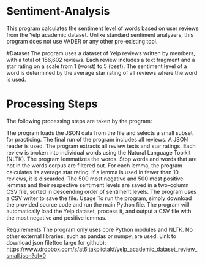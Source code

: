 # Sentiment-Analysis

This program calculates the sentiment level of words based on user reviews from the Yelp academic dataset. Unlike standard sentiment analyzers, this program does not use VADER or any other pre-existing tool.

#Dataset
The program uses a dataset of Yelp reviews written by members, with a total of 156,602 reviews. Each review includes a text fragment and a star rating on a scale from 1 (worst) to 5 (best). The sentiment level of a word is determined by the average star rating of all reviews where the word is used.

# Processing Steps
The following processing steps are taken by the program:

The program loads the JSON data from the file and selects a small subset for practicing. The final run of the program includes all reviews. A JSON reader is used.
The program extracts all review texts and star ratings.
Each review is broken into individual words using the Natural Language Toolkit (NLTK).
The program lemmatizes the words.
Stop words and words that are not in the words corpus are filtered out.
For each lemma, the program calculates its average star rating. If a lemma is used in fewer than 10 reviews, it is discarded.
The 500 most negative and 500 most positive lemmas and their respective sentiment levels are saved in a two-column CSV file, sorted in descending order of sentiment levels.
The program uses a CSV writer to save the file.
Usage
To run the program, simply download the provided source code and run the main Python file. The program will automatically load the Yelp dataset, process it, and output a CSV file with the most negative and positive lemmas.

Requirements
The program only uses core Python modules and NLTK. No other external libraries, such as pandas or numpy, are used.
Link to download json file(too large for github): https://www.dropbox.com/s/at6ltakpiictakf/yelp_academic_dataset_review_small.json?dl=0
